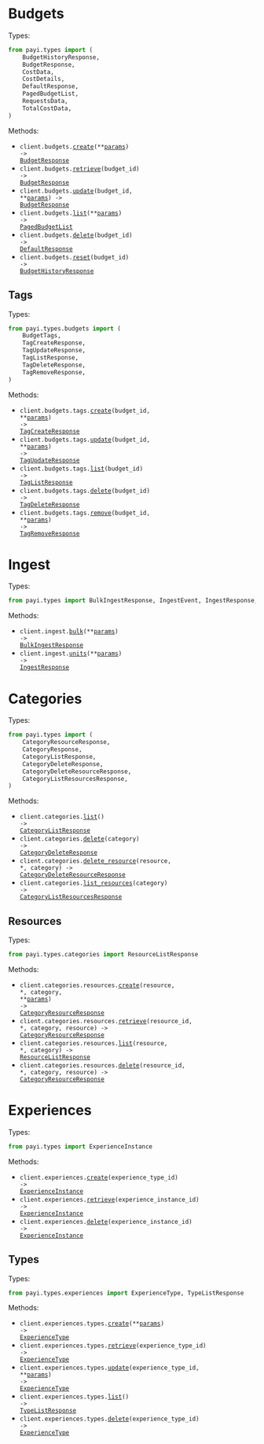 # Budgets

Types:

```python
from payi.types import (
    BudgetHistoryResponse,
    BudgetResponse,
    CostData,
    CostDetails,
    DefaultResponse,
    PagedBudgetList,
    RequestsData,
    TotalCostData,
)
```

Methods:

- <code title="post /api/v1/budgets">client.budgets.<a href="./src/payi/resources/budgets/budgets.py">create</a>(\*\*<a href="src/payi/types/budget_create_params.py">params</a>) -> <a href="./src/payi/types/budget_response.py">BudgetResponse</a></code>
- <code title="get /api/v1/budgets/{budget_id}">client.budgets.<a href="./src/payi/resources/budgets/budgets.py">retrieve</a>(budget_id) -> <a href="./src/payi/types/budget_response.py">BudgetResponse</a></code>
- <code title="put /api/v1/budgets/{budget_id}">client.budgets.<a href="./src/payi/resources/budgets/budgets.py">update</a>(budget_id, \*\*<a href="src/payi/types/budget_update_params.py">params</a>) -> <a href="./src/payi/types/budget_response.py">BudgetResponse</a></code>
- <code title="get /api/v1/budgets">client.budgets.<a href="./src/payi/resources/budgets/budgets.py">list</a>(\*\*<a href="src/payi/types/budget_list_params.py">params</a>) -> <a href="./src/payi/types/paged_budget_list.py">PagedBudgetList</a></code>
- <code title="delete /api/v1/budgets/{budget_id}">client.budgets.<a href="./src/payi/resources/budgets/budgets.py">delete</a>(budget_id) -> <a href="./src/payi/types/default_response.py">DefaultResponse</a></code>
- <code title="post /api/v1/budgets/{budget_id}/reset">client.budgets.<a href="./src/payi/resources/budgets/budgets.py">reset</a>(budget_id) -> <a href="./src/payi/types/budget_history_response.py">BudgetHistoryResponse</a></code>

## Tags

Types:

```python
from payi.types.budgets import (
    BudgetTags,
    TagCreateResponse,
    TagUpdateResponse,
    TagListResponse,
    TagDeleteResponse,
    TagRemoveResponse,
)
```

Methods:

- <code title="post /api/v1/budgets/{budget_id}/tags">client.budgets.tags.<a href="./src/payi/resources/budgets/tags.py">create</a>(budget_id, \*\*<a href="src/payi/types/budgets/tag_create_params.py">params</a>) -> <a href="./src/payi/types/budgets/tag_create_response.py">TagCreateResponse</a></code>
- <code title="put /api/v1/budgets/{budget_id}/tags">client.budgets.tags.<a href="./src/payi/resources/budgets/tags.py">update</a>(budget_id, \*\*<a href="src/payi/types/budgets/tag_update_params.py">params</a>) -> <a href="./src/payi/types/budgets/tag_update_response.py">TagUpdateResponse</a></code>
- <code title="get /api/v1/budgets/{budget_id}/tags">client.budgets.tags.<a href="./src/payi/resources/budgets/tags.py">list</a>(budget_id) -> <a href="./src/payi/types/budgets/tag_list_response.py">TagListResponse</a></code>
- <code title="delete /api/v1/budgets/{budget_id}/tags">client.budgets.tags.<a href="./src/payi/resources/budgets/tags.py">delete</a>(budget_id) -> <a href="./src/payi/types/budgets/tag_delete_response.py">TagDeleteResponse</a></code>
- <code title="patch /api/v1/budgets/{budget_id}/tags/remove">client.budgets.tags.<a href="./src/payi/resources/budgets/tags.py">remove</a>(budget_id, \*\*<a href="src/payi/types/budgets/tag_remove_params.py">params</a>) -> <a href="./src/payi/types/budgets/tag_remove_response.py">TagRemoveResponse</a></code>

# Ingest

Types:

```python
from payi.types import BulkIngestResponse, IngestEvent, IngestResponse, IngestUnits
```

Methods:

- <code title="post /api/v1/ingest/bulk">client.ingest.<a href="./src/payi/resources/ingest.py">bulk</a>(\*\*<a href="src/payi/types/ingest_bulk_params.py">params</a>) -> <a href="./src/payi/types/bulk_ingest_response.py">BulkIngestResponse</a></code>
- <code title="post /api/v1/ingest">client.ingest.<a href="./src/payi/resources/ingest.py">units</a>(\*\*<a href="src/payi/types/ingest_units_params.py">params</a>) -> <a href="./src/payi/types/ingest_response.py">IngestResponse</a></code>

# Categories

Types:

```python
from payi.types import (
    CategoryResourceResponse,
    CategoryResponse,
    CategoryListResponse,
    CategoryDeleteResponse,
    CategoryDeleteResourceResponse,
    CategoryListResourcesResponse,
)
```

Methods:

- <code title="get /api/v1/categories">client.categories.<a href="./src/payi/resources/categories/categories.py">list</a>() -> <a href="./src/payi/types/category_list_response.py">CategoryListResponse</a></code>
- <code title="delete /api/v1/categories/{category}">client.categories.<a href="./src/payi/resources/categories/categories.py">delete</a>(category) -> <a href="./src/payi/types/category_delete_response.py">CategoryDeleteResponse</a></code>
- <code title="delete /api/v1/categories/{category}/resources/{resource}">client.categories.<a href="./src/payi/resources/categories/categories.py">delete_resource</a>(resource, \*, category) -> <a href="./src/payi/types/category_delete_resource_response.py">CategoryDeleteResourceResponse</a></code>
- <code title="get /api/v1/categories/{category}/resources">client.categories.<a href="./src/payi/resources/categories/categories.py">list_resources</a>(category) -> <a href="./src/payi/types/category_list_resources_response.py">CategoryListResourcesResponse</a></code>

## Resources

Types:

```python
from payi.types.categories import ResourceListResponse
```

Methods:

- <code title="post /api/v1/categories/{category}/resources/{resource}">client.categories.resources.<a href="./src/payi/resources/categories/resources.py">create</a>(resource, \*, category, \*\*<a href="src/payi/types/categories/resource_create_params.py">params</a>) -> <a href="./src/payi/types/category_resource_response.py">CategoryResourceResponse</a></code>
- <code title="get /api/v1/categories/{category}/resources/{resource}/{resource_id}">client.categories.resources.<a href="./src/payi/resources/categories/resources.py">retrieve</a>(resource_id, \*, category, resource) -> <a href="./src/payi/types/category_resource_response.py">CategoryResourceResponse</a></code>
- <code title="get /api/v1/categories/{category}/resources/{resource}">client.categories.resources.<a href="./src/payi/resources/categories/resources.py">list</a>(resource, \*, category) -> <a href="./src/payi/types/categories/resource_list_response.py">ResourceListResponse</a></code>
- <code title="delete /api/v1/categories/{category}/resources/{resource}/{resource_id}">client.categories.resources.<a href="./src/payi/resources/categories/resources.py">delete</a>(resource_id, \*, category, resource) -> <a href="./src/payi/types/category_resource_response.py">CategoryResourceResponse</a></code>

# Experiences

Types:

```python
from payi.types import ExperienceInstance
```

Methods:

- <code title="post /api/v1/experiences/instances/{experience_type_id}">client.experiences.<a href="./src/payi/resources/experiences/experiences.py">create</a>(experience_type_id) -> <a href="./src/payi/types/experience_instance.py">ExperienceInstance</a></code>
- <code title="get /api/v1/experiences/instances/{experience_instance_id}">client.experiences.<a href="./src/payi/resources/experiences/experiences.py">retrieve</a>(experience_instance_id) -> <a href="./src/payi/types/experience_instance.py">ExperienceInstance</a></code>
- <code title="delete /api/v1/experiences/instances/{experience_instance_id}">client.experiences.<a href="./src/payi/resources/experiences/experiences.py">delete</a>(experience_instance_id) -> <a href="./src/payi/types/experience_instance.py">ExperienceInstance</a></code>

## Types

Types:

```python
from payi.types.experiences import ExperienceType, TypeListResponse
```

Methods:

- <code title="post /api/v1/experiences/types">client.experiences.types.<a href="./src/payi/resources/experiences/types.py">create</a>(\*\*<a href="src/payi/types/experiences/type_create_params.py">params</a>) -> <a href="./src/payi/types/experiences/experience_type.py">ExperienceType</a></code>
- <code title="get /api/v1/experiences/types/{experience_type_id}">client.experiences.types.<a href="./src/payi/resources/experiences/types.py">retrieve</a>(experience_type_id) -> <a href="./src/payi/types/experiences/experience_type.py">ExperienceType</a></code>
- <code title="patch /api/v1/experiences/types/{experience_type_id}">client.experiences.types.<a href="./src/payi/resources/experiences/types.py">update</a>(experience_type_id, \*\*<a href="src/payi/types/experiences/type_update_params.py">params</a>) -> <a href="./src/payi/types/experiences/experience_type.py">ExperienceType</a></code>
- <code title="get /api/v1/experiences/types">client.experiences.types.<a href="./src/payi/resources/experiences/types.py">list</a>() -> <a href="./src/payi/types/experiences/type_list_response.py">TypeListResponse</a></code>
- <code title="delete /api/v1/experiences/types/{experience_type_id}">client.experiences.types.<a href="./src/payi/resources/experiences/types.py">delete</a>(experience_type_id) -> <a href="./src/payi/types/experiences/experience_type.py">ExperienceType</a></code>
